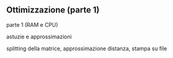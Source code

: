 


## Ottimizzazione (parte 1)

parte 1 (RAM e CPU)

astuzie e approssimazioni

splitting della matrice, approssimazione distanza, stampa su file




















